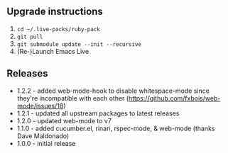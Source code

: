 ## Upgrade instructions
1. `cd ~/.live-packs/ruby-pack`
1. `git pull`
1. `git submodule update --init --recursive`
1. (Re-)Launch Emacs Live

## Releases
* 1.2.2 - added web-mode-hook to disable whitespace-mode since they're incompatible with each other (https://github.com/fxbois/web-mode/issues/18)
* 1.2.1 - updated all upstream packages to latest releases
* 1.2.0 - updated web-mode to v7
* 1.1.0 - added cucumber.el, rinari, rspec-mode, & web-mode (thanks Dave Maldonado)
* 1.0.0 - initial release
